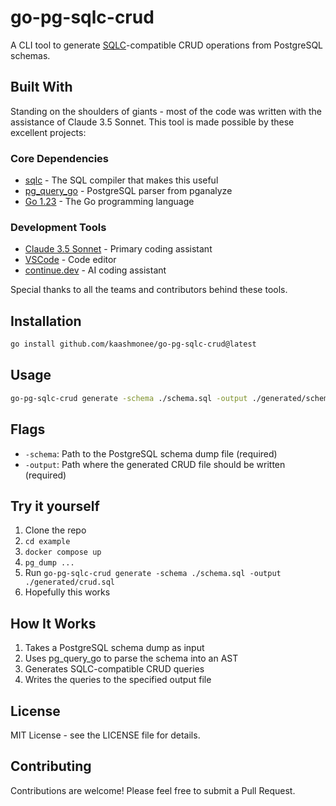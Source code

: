 # go-pg-sqlc-crud

A CLI tool to generate [SQLC](https://sqlc.dev/)-compatible CRUD operations from PostgreSQL schemas.

## Built With

Standing on the shoulders of giants - most of the code was written with the assistance of Claude 3.5 Sonnet. This tool is made possible by these excellent projects:

### Core Dependencies

- [sqlc](https://github.com/sqlc-dev/sqlc) - The SQL compiler that makes this useful
- [pg_query_go](https://github.com/pganalyze/pg_query_go) - PostgreSQL parser from pganalyze
- [Go 1.23](https://go.dev/) - The Go programming language

### Development Tools

- [Claude 3.5 Sonnet](https://www.anthropic.com/claude) - Primary coding assistant
- [VSCode](https://code.visualstudio.com/) - Code editor
- [continue.dev](https://continue.dev/) - AI coding assistant

Special thanks to all the teams and contributors behind these tools.

## Installation

```bash
go install github.com/kaashmonee/go-pg-sqlc-crud@latest
```

## Usage

```bash
go-pg-sqlc-crud generate -schema ./schema.sql -output ./generated/schema.crud.sql
```

## Flags

- `-schema`: Path to the PostgreSQL schema dump file (required)
- `-output`: Path where the generated CRUD file should be written (required)

## Try it yourself

1. Clone the repo
2. `cd example`
3. `docker compose up`
4. `pg_dump ...`
5. Run `go-pg-sqlc-crud generate -schema ./schema.sql -output ./generated/crud.sql`
6. Hopefully this works

## How It Works

1. Takes a PostgreSQL schema dump as input
2. Uses pg_query_go to parse the schema into an AST
3. Generates SQLC-compatible CRUD queries
4. Writes the queries to the specified output file

## License

MIT License - see the LICENSE file for details.

## Contributing

Contributions are welcome! Please feel free to submit a Pull Request.
